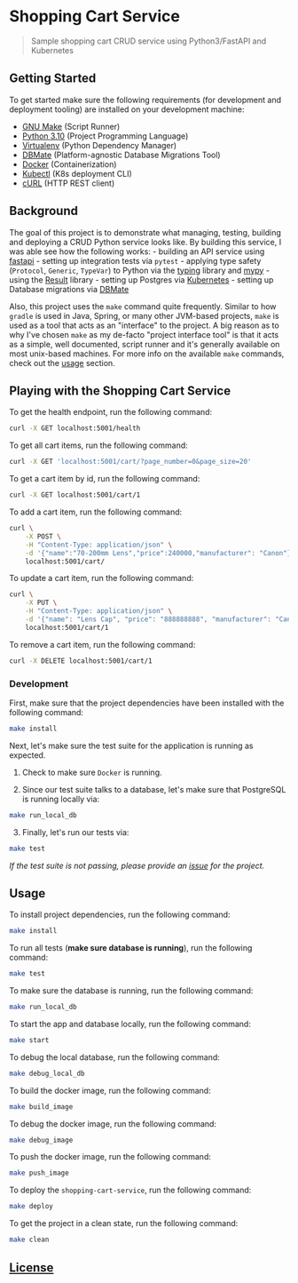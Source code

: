 # Shopping Cart Service

> Sample shopping cart CRUD service using Python3/FastAPI and Kubernetes

## Getting Started

To get started make sure the following requirements (for development and deployment tooling) are installed on your development machine:

- [GNU Make](https://www.gnu.org/software/make) (Script Runner)
- [Python 3.10](https://www.python.org/downloads/) (Project Programming Language)
- [Virtualenv](https://virtualenv.pypa.io/en/latest/) (Python Dependency Manager)
- [DBMate](https://github.com/amacneil/dbmate) (Platform-agnostic Database Migrations Tool)
- [Docker](https://hub.docker.com/) (Containerization)
- [Kubectl](https://kubernetes.io/docs/tasks/tools/install-kubectl/) (K8s deployment CLI)
- [cURL](https://curl.haxx.se/) (HTTP REST client)

## Background

The goal of this project is to demonstrate what managing, testing, building and deploying a CRUD Python service looks like. By building this service, I was able see how the following works:
    - building an API service using [fastapi](https://fastapi.tiangolo.com/)
    - setting up integration tests via `pytest`
    - applying type safety (`Protocol`, `Generic`, `TypeVar`) to Python via the [typing](https://docs.python.org/3/library/typing.html) library and [mypy](http://www.mypy-lang.org/)
    - using the [Result](https://github.com/rustedpy/result) library
    - setting up Postgres via [Kubernetes](https://docs.docker.com/compose/)
    - setting up Database migrations via [DBMate](https://github.com/amacneil/dbmate)

Also, this project uses the `make` command quite frequently. Similar to how `gradle` is used in Java, Spring, or many other JVM-based projects, `make` is used as a tool that acts as an "interface" to the project. A big reason as to why I've chosen `make` as my de-facto "project interface tool" is that it acts as a simple, well documented, script runner and it's generally available on most unix-based machines. For more info on the available `make` commands, check out the [usage](https://github.com/tjmaynes/shopping-cart-service#usage) section. 

## Playing with the Shopping Cart Service

To get the health endpoint, run the following command:
```bash
curl -X GET localhost:5001/health
```

To get all cart items, run the following command:
```bash
curl -X GET 'localhost:5001/cart/?page_number=0&page_size=20'
```

To get a cart item by id, run the following command:
```bash
curl -X GET localhost:5001/cart/1
```

To add a cart item, run the following command:
```bash
curl \
    -X POST \
    -H "Content-Type: application/json" \
    -d '{"name":"70-200mm Lens","price":240000,"manufacturer": "Canon"}' \
    localhost:5001/cart/
```

To update a cart item, run the following command:
```bash
curl \
    -X PUT \
    -H "Content-Type: application/json" \
    -d '{"name": "Lens Cap", "price": "888888888", "manufacturer": "Canon"}' \
    localhost:5001/cart/1
```

To remove a cart item, run the following command:
```bash
curl -X DELETE localhost:5001/cart/1
```

### Development
First, make sure that the project dependencies have been installed with the following command:
```bash
make install
```

Next, let's make sure the test suite for the application is running as expected.

1. Check to make sure `Docker` is running.

2. Since our test suite talks to a database, let's make sure that PostgreSQL is running locally via:
```bash
make run_local_db
```

3. Finally, let's run our tests via:
```bash
make test
```

*If the test suite is not passing, please provide an [issue](https://github.com/tjmaynes/shopping-cart-service/issues) for the project.*

## Usage
To install project dependencies, run the following command:
```bash
make install
```

To run all tests (**make sure database is running**), run the following command:
```bash
make test
```

To make sure the database is running, run the following command:
```bash
make run_local_db
```

To start the app and database locally, run the following command:
```bash
make start
```

To debug the local database, run the following command:
```bash
make debug_local_db
```

To build the docker image, run the following command:
```bash
make build_image
```

To debug the docker image, run the following command:
```bash
make debug_image
```

To push the docker image, run the following command:
```bash
make push_image
```

To deploy the `shopping-cart-service`, run the following command:
```bash
make deploy
```

To get the project in a clean state, run the following command:
```bash
make clean
```

## [License](./LICENSE)
